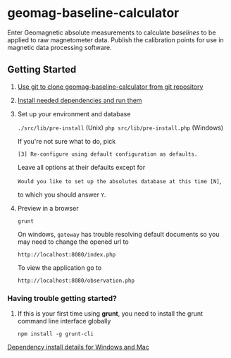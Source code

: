 geomag-baseline-calculator
==========================

Enter Geomagnetic absolute measurements to calculate *baselines* to be applied
to raw magnetometer data. Publish the calibration points for use in magnetic
data processing software.

Getting Started
---------------

1. [Use git to clone geomag-baseline-calculator from git repository](readme_git_install.md)

1. [Install needed dependencies and run them](readme_dependency_install.md)

1. Set up your environment and database

    `./src/lib/pre-install` (Unix) `php src/lib/pre-install.php` (Windows)

    If you're not sure what to do, pick

      `[3] Re-configure using default configuration as defaults.`

    Leave all options at their defaults except for

      `Would you like to set up the absolutes database at this time [N]`,

    to which you should answer `Y`.

1. Preview in a browser

    `grunt`

    On windows, `gateway` has trouble resolving default documents so you may
    need to change the opened url to

      `http://localhost:8080/index.php`

    To view the application go to

      `http://localhost:8080/observation.php`

### Having trouble getting started?

1. If this is your first time using **grunt**, you need to install the grunt
command line interface globally

    `npm install -g grunt-cli`

[Dependency install details for Windows and Mac](readme_dependency_install.md)

